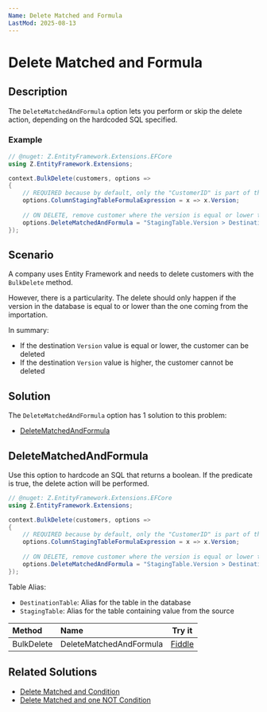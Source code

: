 ```yaml
---
Name: Delete Matched and Formula
LastMod: 2025-08-13
---
```


# Delete Matched and Formula

## Description

The `DeleteMatchedAndFormula` option lets you perform or skip the delete action, depending on the hardcoded SQL specified.

### Example

```csharp
// @nuget: Z.EntityFramework.Extensions.EFCore
using Z.EntityFramework.Extensions;

context.BulkDelete(customers, options => 
{
	// REQUIRED because by default, only the "CustomerID" is part of the "StagingTable"
	options.ColumnStagingTableFormulaExpression = x => x.Version;
	
	// ON DELETE, remove customer where the version is equal or lower than the one coming from the importation
	options.DeleteMatchedAndFormula = "StagingTable.Version > DestinationTable.Version";
});
```

## Scenario

A company uses Entity Framework and needs to delete customers with the `BulkDelete` method.

However, there is a particularity. The delete should only happen if the version in the database is equal to or lower than the one coming from the importation.

In summary:

- If the destination `Version` value is equal or lower, the customer can be deleted
- If the destination `Version` value is higher, the customer cannot be deleted

## Solution

The `DeleteMatchedAndFormula` option has 1 solution to this problem:

- [DeleteMatchedAndFormula](#deletematchedandformula)

## DeleteMatchedAndFormula

Use this option to hardcode an SQL that returns a boolean. If the predicate is true, the delete action will be performed.

```csharp
// @nuget: Z.EntityFramework.Extensions.EFCore
using Z.EntityFramework.Extensions;

context.BulkDelete(customers, options => 
{
	// REQUIRED because by default, only the "CustomerID" is part of the "StagingTable"
	options.ColumnStagingTableFormulaExpression = x => x.Version;
	
	// ON DELETE, remove customer where the version is equal or lower than the one coming from the importation
	options.DeleteMatchedAndFormula = "StagingTable.Version > DestinationTable.Version";
});
```

Table Alias:

- `DestinationTable`: Alias for the table in the database
- `StagingTable`: Alias for the table containing value from the source

| Method 		  | Name                                     | Try it |
|:----------------|:-----------------------------------------|--------|
| BulkDelete 	  | DeleteMatchedAndFormula 		 | [Fiddle](https://dotnetfiddle.net/mwjtvN) |

## Related Solutions

- [Delete Matched and Condition](doc-v2/delete-matched-and-condition.md)
- [Delete Matched and one NOT Condition](doc-v2/delete-matched-and-one-not-condition.md)